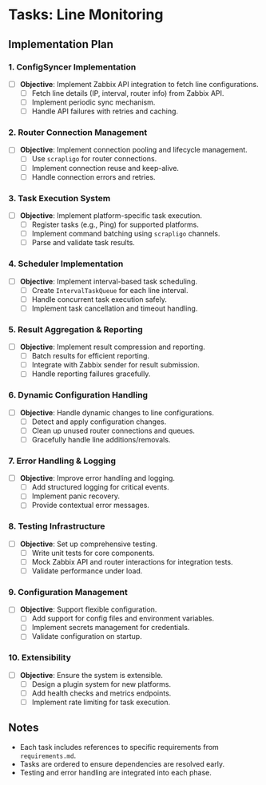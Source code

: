 # Tasks: Line Monitoring

## Implementation Plan

### 1. **ConfigSyncer Implementation**
- [ ] **Objective**: Implement Zabbix API integration to fetch line configurations.
  - [ ] Fetch line details (IP, interval, router info) from Zabbix API.
  - [ ] Implement periodic sync mechanism.
  - [ ] Handle API failures with retries and caching.

### 2. **Router Connection Management**
- [ ] **Objective**: Implement connection pooling and lifecycle management.
  - [ ] Use `scrapligo` for router connections.
  - [ ] Implement connection reuse and keep-alive.
  - [ ] Handle connection errors and retries.

### 3. **Task Execution System**
- [ ] **Objective**: Implement platform-specific task execution.
  - [ ] Register tasks (e.g., Ping) for supported platforms.
  - [ ] Implement command batching using `scrapligo` channels.
  - [ ] Parse and validate task results.

### 4. **Scheduler Implementation**
- [ ] **Objective**: Implement interval-based task scheduling.
  - [ ] Create `IntervalTaskQueue` for each line interval.
  - [ ] Handle concurrent task execution safely.
  - [ ] Implement task cancellation and timeout handling.

### 5. **Result Aggregation & Reporting**
- [ ] **Objective**: Implement result compression and reporting.
  - [ ] Batch results for efficient reporting.
  - [ ] Integrate with Zabbix sender for result submission.
  - [ ] Handle reporting failures gracefully.

### 6. **Dynamic Configuration Handling**
- [ ] **Objective**: Handle dynamic changes to line configurations.
  - [ ] Detect and apply configuration changes.
  - [ ] Clean up unused router connections and queues.
  - [ ] Gracefully handle line additions/removals.

### 7. **Error Handling & Logging**
- [ ] **Objective**: Improve error handling and logging.
  - [ ] Add structured logging for critical events.
  - [ ] Implement panic recovery.
  - [ ] Provide contextual error messages.

### 8. **Testing Infrastructure**
- [ ] **Objective**: Set up comprehensive testing.
  - [ ] Write unit tests for core components.
  - [ ] Mock Zabbix API and router interactions for integration tests.
  - [ ] Validate performance under load.

### 9. **Configuration Management**
- [ ] **Objective**: Support flexible configuration.
  - [ ] Add support for config files and environment variables.
  - [ ] Implement secrets management for credentials.
  - [ ] Validate configuration on startup.

### 10. **Extensibility**
- [ ] **Objective**: Ensure the system is extensible.
  - [ ] Design a plugin system for new platforms.
  - [ ] Add health checks and metrics endpoints.
  - [ ] Implement rate limiting for task execution.

## Notes
- Each task includes references to specific requirements from `requirements.md`.
- Tasks are ordered to ensure dependencies are resolved early.
- Testing and error handling are integrated into each phase.